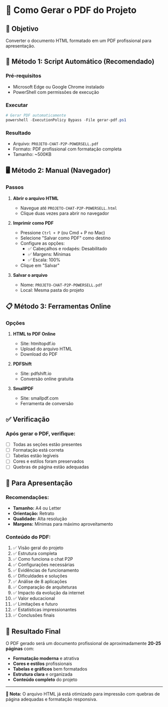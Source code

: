 # 📄 Como Gerar o PDF do Projeto

## 🎯 Objetivo
Converter o documento HTML formatado em um PDF profissional para apresentação.

## 🚀 Método 1: Script Automático (Recomendado)

### Pré-requisitos
- Microsoft Edge ou Google Chrome instalado
- PowerShell com permissões de execução

### Executar
```powershell
# Gerar PDF automaticamente
powershell -ExecutionPolicy Bypass -File gerar-pdf.ps1
```

### Resultado
- Arquivo: `PROJETO-CHAT-P2P-POWERSELL.pdf`
- Formato: PDF profissional com formatação completa
- Tamanho: ~500KB

## 🖥️ Método 2: Manual (Navegador)

### Passos
1. **Abrir o arquivo HTML**
   - Navegue até `PROJETO-CHAT-P2P-POWERSELL.html`
   - Clique duas vezes para abrir no navegador

2. **Imprimir como PDF**
   - Pressione `Ctrl + P` (ou Cmd + P no Mac)
   - Selecione "Salvar como PDF" como destino
   - Configure as opções:
     - ✅ Cabeçalhos e rodapés: Desabilitado
     - ✅ Margens: Mínimas
     - ✅ Escala: 100%
   - Clique em "Salvar"

3. **Salvar o arquivo**
   - Nome: `PROJETO-CHAT-P2P-POWERSELL.pdf`
   - Local: Mesma pasta do projeto

## 📋 Método 3: Ferramentas Online

### Opções
1. **HTML to PDF Online**
   - Site: htmltopdf.io
   - Upload do arquivo HTML
   - Download do PDF

2. **PDFShift**
   - Site: pdfshift.io
   - Conversão online gratuita

3. **SmallPDF**
   - Site: smallpdf.com
   - Ferramenta de conversão

## ✅ Verificação

### Após gerar o PDF, verifique:
- [ ] Todas as seções estão presentes
- [ ] Formatação está correta
- [ ] Tabelas estão legíveis
- [ ] Cores e estilos foram preservados
- [ ] Quebras de página estão adequadas

## 🎯 Para Apresentação

### Recomendações:
- **Tamanho:** A4 ou Letter
- **Orientação:** Retrato
- **Qualidade:** Alta resolução
- **Margens:** Mínimas para máximo aproveitamento

### Conteúdo do PDF:
1. ✅ Visão geral do projeto
2. ✅ Estrutura completa
3. ✅ Como funciona o chat P2P
4. ✅ Configurações necessárias
5. ✅ Evidências de funcionamento
6. ✅ Dificuldades e soluções
7. ✅ Análise de 8 aplicações
8. ✅ Comparação de arquiteturas
9. ✅ Impacto da evolução da internet
10. ✅ Valor educacional
11. ✅ Limitações e futuro
12. ✅ Estatísticas impressionantes
13. ✅ Conclusões finais

## 🎉 Resultado Final

O PDF gerado será um documento profissional de aproximadamente **20-25 páginas** com:
- **Formatação moderna** e atrativa
- **Cores e estilos** profissionais
- **Tabelas e gráficos** bem formatados
- **Estrutura clara** e organizada
- **Conteúdo completo** do projeto

---

**📝 Nota:** O arquivo HTML já está otimizado para impressão com quebras de página adequadas e formatação responsiva.
